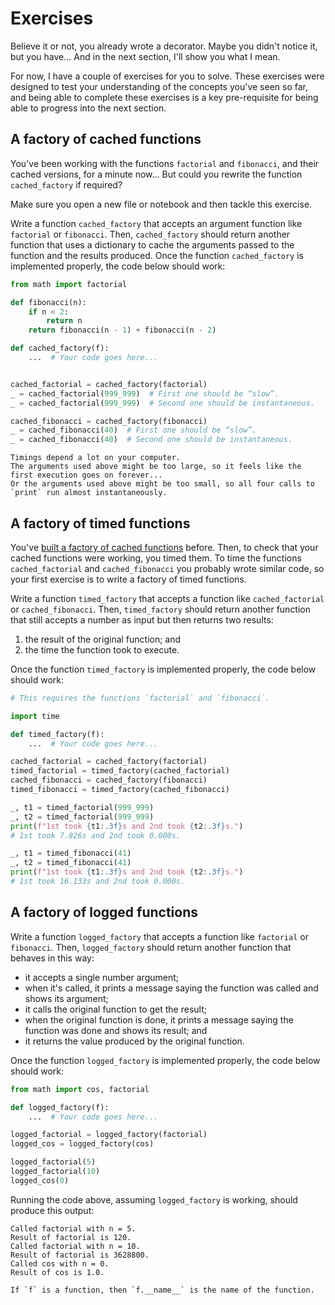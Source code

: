 # Exercises

Believe it or not, you already wrote a decorator.
Maybe you didn't notice it, but you have...
And in the next section, I'll show you what I mean.

For now, I have a couple of exercises for you to solve.
These exercises were designed to test your understanding of the concepts you've seen so far, and being able to complete these exercises is a key pre-requisite for being able to progress into the next section.


## A factory of cached functions

You've been working with the functions `factorial` and `fibonacci`, and their cached versions, for a minute now...
But could you rewrite the function `cached_factory` if required?

Make sure you open a new file or notebook and then tackle this exercise.

Write a function `cached_factory` that accepts an argument function like `factorial` or `fibonacci`.
Then, `cached_factory` should return another function that uses a dictionary to cache the arguments passed to the function and the results produced.
Once the function `cached_factory` is implemented properly, the code below should work:

```py
from math import factorial

def fibonacci(n):
    if n < 2:
        return n
    return fibonacci(n - 1) + fibonacci(n - 2)

def cached_factory(f):
    ...  # Your code goes here...


cached_factorial = cached_factory(factorial)
_ = cached_factorial(999_999)  # First one should be “slow”.
_ = cached_factorial(999_999)  # Second one should be instantaneous.

cached_fibonacci = cached_factory(fibonacci)
_ = cached_fibonacci(40)  # First one should be “slow”.
_ = cached_fibonacci(40)  # Second one should be instantaneous.
```

```{note}
Timings depend a lot on your computer.
The arguments used above might be too large, so it feels like the first execution goes on forever...
Or the arguments used above might be too small, so all four calls to `print` run almost instantaneously.
```

## A factory of timed functions

You've [built a factory of cached functions](./factory-of-caches.md) before.
Then, to check that your cached functions were working, you timed them.
To time the functions `cached_factorial` and `cached_fibonacci` you probably wrote similar code, so your first exercise is to write a factory of timed functions.

Write a function `timed_factory` that accepts a function like `cached_factorial` or `cached_fibonacci`.
Then, `timed_factory` should return another function that still accepts a number as input but then returns two results:

 1. the result of the original function; and
 2. the time the function took to execute.

Once the function `timed_factory` is implemented properly, the code below should work:

```py
# This requires the functions `factorial` and `fibonacci`.

import time

def timed_factory(f):
    ...  # Your code goes here...

cached_factorial = cached_factory(factorial)
timed_factorial = timed_factory(cached_factorial)
cached_fibonacci = cached_factory(fibonacci)
timed_fibonacci = timed_factory(cached_fibonacci)

_, t1 = timed_factorial(999_999)
_, t2 = timed_factorial(999_999)
print(f"1st took {t1:.3f}s and 2nd took {t2:.3f}s.")
# 1st took 7.826s and 2nd took 0.000s.

_, t1 = timed_fibonacci(41)
_, t2 = timed_fibonacci(41)
print(f"1st took {t1:.3f}s and 2nd took {t2:.3f}s.")
# 1st took 16.133s and 2nd took 0.000s.
```

<!--
```py
import time

def timed_factory(f):
    def timed_function(n):
        # Measure time right before running f.
        start_time = time.perf_counter()
        # Compute the result.
        result = f(n)
        # Measure time right after running f.
        end_time = time.perf_counter()
        # Return the original result and the timing.
        return result, end_time - start_time

    return timed_function
```
-->


## A factory of logged functions

Write a function `logged_factory` that accepts a function like `factorial` or `fibonacci`.
Then, `logged_factory` should return another function that behaves in this way:

 - it accepts a single number argument;
 - when it's called, it prints a message saying the function was called and shows its argument;
 - it calls the original function to get the result;
 - when the original function is done, it prints a message saying the function was done and shows its result; and
 - it returns the value produced by the original function.

Once the function `logged_factory` is implemented properly, the code below should work:

```py
from math import cos, factorial

def logged_factory(f):
    ...  # Your code goes here...

logged_factorial = logged_factory(factorial)
logged_cos = logged_factory(cos)

logged_factorial(5)
logged_factorial(10)
logged_cos(0)
```

<!--
```py
def logged_factory(f):
    def logger(n):
        print(f"Called {f.__name__} with {n = }.")
        result = f(n)
        print(f"Result of {f.__name__} is {result}.")
        return result

    return logger
```
-->

Running the code above, assuming `logged_factory` is working, should produce this output:

```
Called factorial with n = 5.
Result of factorial is 120.
Called factorial with n = 10.
Result of factorial is 3628800.
Called cos with n = 0.
Result of cos is 1.0.
```

```{tip}
If `f` is a function, then `f.__name__` is the name of the function.
```
